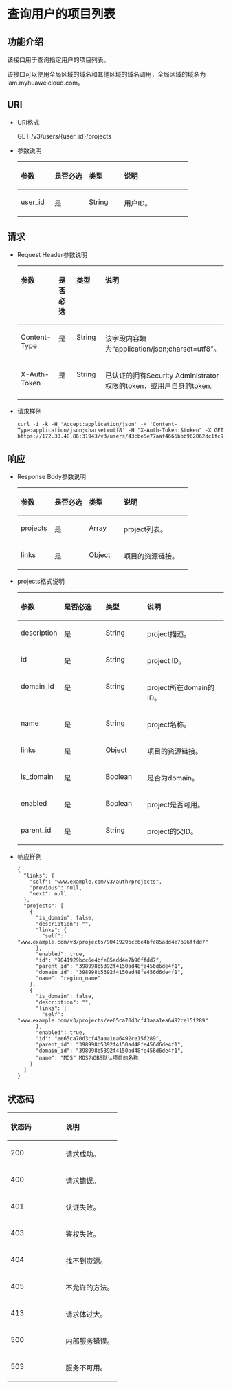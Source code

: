 # 查询用户的项目列表<a name="zh-cn_topic_0057845622"></a>

## 功能介绍<a name="s5888597838b0425a92e3419fb766c7f5"></a>

该接口用于查询指定用户的项目列表。

该接口可以使用全局区域的域名和其他区域的域名调用，全局区域的域名为iam.myhuaweicloud.com。

## URI<a name="s46d3616bd4c54e55ba97a528518a5890"></a>

-   URI格式

    GET /v3/users/\{user\_id\}/projects

-   参数说明

    <a name="table1690112711746"></a>
    <table><thead align="left"><tr id="row1180244311746"><th class="cellrowborder" valign="top" width="19.759999999999998%" id="mcps1.1.5.1.1"><p id="p5931366311746"><a name="p5931366311746"></a><a name="p5931366311746"></a>参数</p>
    </th>
    <th class="cellrowborder" valign="top" width="20.13%" id="mcps1.1.5.1.2"><p id="p5975008711746"><a name="p5975008711746"></a><a name="p5975008711746"></a>是否必选</p>
    </th>
    <th class="cellrowborder" valign="top" width="20.57%" id="mcps1.1.5.1.3"><p id="p3744864411746"><a name="p3744864411746"></a><a name="p3744864411746"></a>类型</p>
    </th>
    <th class="cellrowborder" valign="top" width="39.54%" id="mcps1.1.5.1.4"><p id="p1500648611746"><a name="p1500648611746"></a><a name="p1500648611746"></a>说明</p>
    </th>
    </tr>
    </thead>
    <tbody><tr id="row885731011746"><td class="cellrowborder" valign="top" width="19.759999999999998%" headers="mcps1.1.5.1.1 "><p id="p6364498611746"><a name="p6364498611746"></a><a name="p6364498611746"></a>user_id</p>
    </td>
    <td class="cellrowborder" valign="top" width="20.13%" headers="mcps1.1.5.1.2 "><p id="p2340461911746"><a name="p2340461911746"></a><a name="p2340461911746"></a>是</p>
    </td>
    <td class="cellrowborder" valign="top" width="20.57%" headers="mcps1.1.5.1.3 "><p id="p1262955411746"><a name="p1262955411746"></a><a name="p1262955411746"></a>String</p>
    </td>
    <td class="cellrowborder" valign="top" width="39.54%" headers="mcps1.1.5.1.4 "><p id="p5016602911746"><a name="p5016602911746"></a><a name="p5016602911746"></a>用户ID。</p>
    </td>
    </tr>
    </tbody>
    </table>


## 请求<a name="se7fe5cac0d544e119c49322cc1707eb6"></a>

-   Request Header参数说明

    <a name="t68c7bd10e66a4380a1e6cdc78ca95669"></a>
    <table><thead align="left"><tr id="r584496594a404ce18918a40e6e57c2ec"><th class="cellrowborder" valign="top" width="19.82%" id="mcps1.1.5.1.1"><p id="ac3a989cc5d3a405889eabb47dee84b04"><a name="ac3a989cc5d3a405889eabb47dee84b04"></a><a name="ac3a989cc5d3a405889eabb47dee84b04"></a>参数</p>
    </th>
    <th class="cellrowborder" valign="top" width="19.96%" id="mcps1.1.5.1.2"><p id="a69a20ac00b86496aa8418517c542b0da"><a name="a69a20ac00b86496aa8418517c542b0da"></a><a name="a69a20ac00b86496aa8418517c542b0da"></a>是否必选</p>
    </th>
    <th class="cellrowborder" valign="top" width="20.75%" id="mcps1.1.5.1.3"><p id="a92c23d4441054df0972e025aeb3a8d7f"><a name="a92c23d4441054df0972e025aeb3a8d7f"></a><a name="a92c23d4441054df0972e025aeb3a8d7f"></a>类型</p>
    </th>
    <th class="cellrowborder" valign="top" width="39.47%" id="mcps1.1.5.1.4"><p id="abe6882c44cf4402d8ed7706b9278f33b"><a name="abe6882c44cf4402d8ed7706b9278f33b"></a><a name="abe6882c44cf4402d8ed7706b9278f33b"></a>说明</p>
    </th>
    </tr>
    </thead>
    <tbody><tr id="r5d63069d6a8a426e8b25b94d1b4d302a"><td class="cellrowborder" valign="top" width="19.82%" headers="mcps1.1.5.1.1 "><p id="ad4fb6253385c46ab8720a0e13f573694"><a name="ad4fb6253385c46ab8720a0e13f573694"></a><a name="ad4fb6253385c46ab8720a0e13f573694"></a>Content-Type</p>
    </td>
    <td class="cellrowborder" valign="top" width="19.96%" headers="mcps1.1.5.1.2 "><p id="a6b33800bcb2a446695b1d33a2d751554"><a name="a6b33800bcb2a446695b1d33a2d751554"></a><a name="a6b33800bcb2a446695b1d33a2d751554"></a>是</p>
    </td>
    <td class="cellrowborder" valign="top" width="20.75%" headers="mcps1.1.5.1.3 "><p id="ab34a5e95b76b4b79a72da0734025f211"><a name="ab34a5e95b76b4b79a72da0734025f211"></a><a name="ab34a5e95b76b4b79a72da0734025f211"></a>String</p>
    </td>
    <td class="cellrowborder" valign="top" width="39.47%" headers="mcps1.1.5.1.4 "><p id="a716277ae541d4553bb10490f9c02593d"><a name="a716277ae541d4553bb10490f9c02593d"></a><a name="a716277ae541d4553bb10490f9c02593d"></a>该字段内容填为<span class="parmvalue" id="parmvalue83451021132217"><a name="parmvalue83451021132217"></a><a name="parmvalue83451021132217"></a>“application/json;charset=utf8”</span>。</p>
    </td>
    </tr>
    <tr id="row29501427115257"><td class="cellrowborder" valign="top" width="19.82%" headers="mcps1.1.5.1.1 "><p id="p6637478211538"><a name="p6637478211538"></a><a name="p6637478211538"></a>X-Auth-Token</p>
    </td>
    <td class="cellrowborder" valign="top" width="19.96%" headers="mcps1.1.5.1.2 "><p id="p764826811538"><a name="p764826811538"></a><a name="p764826811538"></a>是</p>
    </td>
    <td class="cellrowborder" valign="top" width="20.75%" headers="mcps1.1.5.1.3 "><p id="p1553001111538"><a name="p1553001111538"></a><a name="p1553001111538"></a>String</p>
    </td>
    <td class="cellrowborder" valign="top" width="39.47%" headers="mcps1.1.5.1.4 "><p id="p45468619174958"><a name="p45468619174958"></a><a name="p45468619174958"></a>已认证的拥有Security Administrator权限的token，或用户自身的token。</p>
    </td>
    </tr>
    </tbody>
    </table>

-   请求样例

    ```
    curl -i -k -H 'Accept:application/json' -H 'Content-Type:application/json;charset=utf8' -H "X-Auth-Token:$token" -X GET https://172.30.48.86:31943/v3/users/43cbe5e77aaf4665bbb962062dc1fc9d/projects
    ```


## 响应<a name="s3a08e13bb5b34dc2ba4dcd84a0d51cf5"></a>

-   Response Body参数说明

    <a name="t1266dd240c3649048c9f42af34a0686b"></a>
    <table><thead align="left"><tr id="rd8ac2cd80e4b47d684b61df4f3c570cf"><th class="cellrowborder" valign="top" width="19.82%" id="mcps1.1.5.1.1"><p id="ad167d1bf89ca443eac693ea562da12a3"><a name="ad167d1bf89ca443eac693ea562da12a3"></a><a name="ad167d1bf89ca443eac693ea562da12a3"></a>参数</p>
    </th>
    <th class="cellrowborder" valign="top" width="20.22%" id="mcps1.1.5.1.2"><p id="aad08ea1f8c8e4a42a1a81112a74cb237"><a name="aad08ea1f8c8e4a42a1a81112a74cb237"></a><a name="aad08ea1f8c8e4a42a1a81112a74cb237"></a>是否必选</p>
    </th>
    <th class="cellrowborder" valign="top" width="20.49%" id="mcps1.1.5.1.3"><p id="a9b5fafff0348408893dcc06fbe0b1186"><a name="a9b5fafff0348408893dcc06fbe0b1186"></a><a name="a9b5fafff0348408893dcc06fbe0b1186"></a>类型</p>
    </th>
    <th class="cellrowborder" valign="top" width="39.47%" id="mcps1.1.5.1.4"><p id="ad002a0bf107a468884a5777e55f837f6"><a name="ad002a0bf107a468884a5777e55f837f6"></a><a name="ad002a0bf107a468884a5777e55f837f6"></a>说明</p>
    </th>
    </tr>
    </thead>
    <tbody><tr id="ref3b81e8e64e418c961ca1bce6f25280"><td class="cellrowborder" valign="top" width="19.82%" headers="mcps1.1.5.1.1 "><p id="abb2b4d81b907497da50ad4f12760f7dc"><a name="abb2b4d81b907497da50ad4f12760f7dc"></a><a name="abb2b4d81b907497da50ad4f12760f7dc"></a>projects</p>
    </td>
    <td class="cellrowborder" valign="top" width="20.22%" headers="mcps1.1.5.1.2 "><p id="a7e49a4eaca054e36ba774b0cdc492081"><a name="a7e49a4eaca054e36ba774b0cdc492081"></a><a name="a7e49a4eaca054e36ba774b0cdc492081"></a>是</p>
    </td>
    <td class="cellrowborder" valign="top" width="20.49%" headers="mcps1.1.5.1.3 "><p id="af41e29e0e266400c900609efde3aaf39"><a name="af41e29e0e266400c900609efde3aaf39"></a><a name="af41e29e0e266400c900609efde3aaf39"></a>Array</p>
    </td>
    <td class="cellrowborder" valign="top" width="39.47%" headers="mcps1.1.5.1.4 "><p id="a8ded0409c6d948dc82f7f779a4cfa5b8"><a name="a8ded0409c6d948dc82f7f779a4cfa5b8"></a><a name="a8ded0409c6d948dc82f7f779a4cfa5b8"></a>project列表。</p>
    </td>
    </tr>
    <tr id="row64217163172552"><td class="cellrowborder" valign="top" width="19.82%" headers="mcps1.1.5.1.1 "><p id="p34207706172552"><a name="p34207706172552"></a><a name="p34207706172552"></a>links</p>
    </td>
    <td class="cellrowborder" valign="top" width="20.22%" headers="mcps1.1.5.1.2 "><p id="p19360826172552"><a name="p19360826172552"></a><a name="p19360826172552"></a>是</p>
    </td>
    <td class="cellrowborder" valign="top" width="20.49%" headers="mcps1.1.5.1.3 "><p id="p24723091172552"><a name="p24723091172552"></a><a name="p24723091172552"></a>Object</p>
    </td>
    <td class="cellrowborder" valign="top" width="39.47%" headers="mcps1.1.5.1.4 "><p id="p56413324172552"><a name="p56413324172552"></a><a name="p56413324172552"></a>项目的资源链接。</p>
    </td>
    </tr>
    </tbody>
    </table>

-   projects格式说明

    <a name="t3ef10d134105438f922a72ac36adbe13"></a>
    <table><thead align="left"><tr id="ra836795da3204436ad115c6d63f33cb3"><th class="cellrowborder" valign="top" width="19.82%" id="mcps1.1.5.1.1"><p id="a915f4fa2492a4fa3b5fc5b52cb975ed3"><a name="a915f4fa2492a4fa3b5fc5b52cb975ed3"></a><a name="a915f4fa2492a4fa3b5fc5b52cb975ed3"></a>参数</p>
    </th>
    <th class="cellrowborder" valign="top" width="20.49%" id="mcps1.1.5.1.2"><p id="aeb29128c8bc6489593aaf12297635c52"><a name="aeb29128c8bc6489593aaf12297635c52"></a><a name="aeb29128c8bc6489593aaf12297635c52"></a>是否必选</p>
    </th>
    <th class="cellrowborder" valign="top" width="20.3%" id="mcps1.1.5.1.3"><p id="a367df15999ce47aa8fa2550bb2d3df9a"><a name="a367df15999ce47aa8fa2550bb2d3df9a"></a><a name="a367df15999ce47aa8fa2550bb2d3df9a"></a>类型</p>
    </th>
    <th class="cellrowborder" valign="top" width="39.39%" id="mcps1.1.5.1.4"><p id="a16a6b7e4145e4fbabf25e75163ec3f95"><a name="a16a6b7e4145e4fbabf25e75163ec3f95"></a><a name="a16a6b7e4145e4fbabf25e75163ec3f95"></a>说明</p>
    </th>
    </tr>
    </thead>
    <tbody><tr id="rb2ba995189ec478eb5d1181d3bb7be1c"><td class="cellrowborder" valign="top" width="19.82%" headers="mcps1.1.5.1.1 "><p id="aa1005da54f2c4746ae99676d14ab012d"><a name="aa1005da54f2c4746ae99676d14ab012d"></a><a name="aa1005da54f2c4746ae99676d14ab012d"></a>description</p>
    </td>
    <td class="cellrowborder" valign="top" width="20.49%" headers="mcps1.1.5.1.2 "><p id="a6d0540b177e34775b18c670cf5cd46bc"><a name="a6d0540b177e34775b18c670cf5cd46bc"></a><a name="a6d0540b177e34775b18c670cf5cd46bc"></a>是</p>
    </td>
    <td class="cellrowborder" valign="top" width="20.3%" headers="mcps1.1.5.1.3 "><p id="a65f6a6fc5a364d868072c58eeab90325"><a name="a65f6a6fc5a364d868072c58eeab90325"></a><a name="a65f6a6fc5a364d868072c58eeab90325"></a>String</p>
    </td>
    <td class="cellrowborder" valign="top" width="39.39%" headers="mcps1.1.5.1.4 "><p id="ababe5d21d4764e209d225a4cea9b9fa2"><a name="ababe5d21d4764e209d225a4cea9b9fa2"></a><a name="ababe5d21d4764e209d225a4cea9b9fa2"></a>project描述。</p>
    </td>
    </tr>
    <tr id="r41522dc2bd8d475b8d2a16af17d5213b"><td class="cellrowborder" valign="top" width="19.82%" headers="mcps1.1.5.1.1 "><p id="a2501c5b12ff94e338c0930e6c321af90"><a name="a2501c5b12ff94e338c0930e6c321af90"></a><a name="a2501c5b12ff94e338c0930e6c321af90"></a>id</p>
    </td>
    <td class="cellrowborder" valign="top" width="20.49%" headers="mcps1.1.5.1.2 "><p id="af10224f581d946cb91a49683adf34271"><a name="af10224f581d946cb91a49683adf34271"></a><a name="af10224f581d946cb91a49683adf34271"></a>是</p>
    </td>
    <td class="cellrowborder" valign="top" width="20.3%" headers="mcps1.1.5.1.3 "><p id="a0316e95fb756489a82f70ae562c523b4"><a name="a0316e95fb756489a82f70ae562c523b4"></a><a name="a0316e95fb756489a82f70ae562c523b4"></a>String</p>
    </td>
    <td class="cellrowborder" valign="top" width="39.39%" headers="mcps1.1.5.1.4 "><p id="af5ce8c5c520f468895f28d74f6eb4540"><a name="af5ce8c5c520f468895f28d74f6eb4540"></a><a name="af5ce8c5c520f468895f28d74f6eb4540"></a>project ID。</p>
    </td>
    </tr>
    <tr id="r1208cbb1496440d89eb758b2cd80d578"><td class="cellrowborder" valign="top" width="19.82%" headers="mcps1.1.5.1.1 "><p id="a4504807eb899465fb0ce3ac82d7013dc"><a name="a4504807eb899465fb0ce3ac82d7013dc"></a><a name="a4504807eb899465fb0ce3ac82d7013dc"></a>domain_id</p>
    </td>
    <td class="cellrowborder" valign="top" width="20.49%" headers="mcps1.1.5.1.2 "><p id="zh-cn_topic_0026585113_p386591205643"><a name="zh-cn_topic_0026585113_p386591205643"></a><a name="zh-cn_topic_0026585113_p386591205643"></a>是</p>
    </td>
    <td class="cellrowborder" valign="top" width="20.3%" headers="mcps1.1.5.1.3 "><p id="a293aacc9b5354786a8b30a063a186b02"><a name="a293aacc9b5354786a8b30a063a186b02"></a><a name="a293aacc9b5354786a8b30a063a186b02"></a>String</p>
    </td>
    <td class="cellrowborder" valign="top" width="39.39%" headers="mcps1.1.5.1.4 "><p id="aa1138dcdd40340039e621e7abf0332e1"><a name="aa1138dcdd40340039e621e7abf0332e1"></a><a name="aa1138dcdd40340039e621e7abf0332e1"></a>project所在domain的ID。</p>
    </td>
    </tr>
    <tr id="rbe8775b4e77a4b08be093de05e7bcbf3"><td class="cellrowborder" valign="top" width="19.82%" headers="mcps1.1.5.1.1 "><p id="acc4c499e1b2f4bdd98e5c7acd4e8861b"><a name="acc4c499e1b2f4bdd98e5c7acd4e8861b"></a><a name="acc4c499e1b2f4bdd98e5c7acd4e8861b"></a>name</p>
    </td>
    <td class="cellrowborder" valign="top" width="20.49%" headers="mcps1.1.5.1.2 "><p id="a4bf5dfe715d342e0a883343cbcf8181a"><a name="a4bf5dfe715d342e0a883343cbcf8181a"></a><a name="a4bf5dfe715d342e0a883343cbcf8181a"></a>是</p>
    </td>
    <td class="cellrowborder" valign="top" width="20.3%" headers="mcps1.1.5.1.3 "><p id="a8c424bac7d93444dbc647a1d5c5c21e4"><a name="a8c424bac7d93444dbc647a1d5c5c21e4"></a><a name="a8c424bac7d93444dbc647a1d5c5c21e4"></a>String</p>
    </td>
    <td class="cellrowborder" valign="top" width="39.39%" headers="mcps1.1.5.1.4 "><p id="afc48731c8a2e4c66a56ac245f7a1e34e"><a name="afc48731c8a2e4c66a56ac245f7a1e34e"></a><a name="afc48731c8a2e4c66a56ac245f7a1e34e"></a>project名称。</p>
    </td>
    </tr>
    <tr id="row884150412952"><td class="cellrowborder" valign="top" width="19.82%" headers="mcps1.1.5.1.1 "><p id="p4507320312952"><a name="p4507320312952"></a><a name="p4507320312952"></a>links</p>
    </td>
    <td class="cellrowborder" valign="top" width="20.49%" headers="mcps1.1.5.1.2 "><p id="p2705079812952"><a name="p2705079812952"></a><a name="p2705079812952"></a>是</p>
    </td>
    <td class="cellrowborder" valign="top" width="20.3%" headers="mcps1.1.5.1.3 "><p id="p4363103412952"><a name="p4363103412952"></a><a name="p4363103412952"></a>Object</p>
    </td>
    <td class="cellrowborder" valign="top" width="39.39%" headers="mcps1.1.5.1.4 "><p id="p4445286212952"><a name="p4445286212952"></a><a name="p4445286212952"></a>项目的资源链接。</p>
    </td>
    </tr>
    <tr id="row19356972201441"><td class="cellrowborder" valign="top" width="19.82%" headers="mcps1.1.5.1.1 "><p id="p29605601201441"><a name="p29605601201441"></a><a name="p29605601201441"></a>is_domain</p>
    </td>
    <td class="cellrowborder" valign="top" width="20.49%" headers="mcps1.1.5.1.2 "><p id="p21596807201441"><a name="p21596807201441"></a><a name="p21596807201441"></a>是</p>
    </td>
    <td class="cellrowborder" valign="top" width="20.3%" headers="mcps1.1.5.1.3 "><p id="p39263216201441"><a name="p39263216201441"></a><a name="p39263216201441"></a>Boolean</p>
    </td>
    <td class="cellrowborder" valign="top" width="39.39%" headers="mcps1.1.5.1.4 "><p id="p59347844201441"><a name="p59347844201441"></a><a name="p59347844201441"></a>是否为domain。</p>
    </td>
    </tr>
    <tr id="row46028278201453"><td class="cellrowborder" valign="top" width="19.82%" headers="mcps1.1.5.1.1 "><p id="p27327398201453"><a name="p27327398201453"></a><a name="p27327398201453"></a>enabled</p>
    </td>
    <td class="cellrowborder" valign="top" width="20.49%" headers="mcps1.1.5.1.2 "><p id="p1690706201453"><a name="p1690706201453"></a><a name="p1690706201453"></a>是</p>
    </td>
    <td class="cellrowborder" valign="top" width="20.3%" headers="mcps1.1.5.1.3 "><p id="p57286369201453"><a name="p57286369201453"></a><a name="p57286369201453"></a>Boolean</p>
    </td>
    <td class="cellrowborder" valign="top" width="39.39%" headers="mcps1.1.5.1.4 "><p id="p30534075201453"><a name="p30534075201453"></a><a name="p30534075201453"></a>project是否可用。</p>
    </td>
    </tr>
    <tr id="row14242324201510"><td class="cellrowborder" valign="top" width="19.82%" headers="mcps1.1.5.1.1 "><p id="p35305259201510"><a name="p35305259201510"></a><a name="p35305259201510"></a>parent_id</p>
    </td>
    <td class="cellrowborder" valign="top" width="20.49%" headers="mcps1.1.5.1.2 "><p id="p17738677201510"><a name="p17738677201510"></a><a name="p17738677201510"></a>是</p>
    </td>
    <td class="cellrowborder" valign="top" width="20.3%" headers="mcps1.1.5.1.3 "><p id="p53557531201510"><a name="p53557531201510"></a><a name="p53557531201510"></a>String</p>
    </td>
    <td class="cellrowborder" valign="top" width="39.39%" headers="mcps1.1.5.1.4 "><p id="p62242884201510"><a name="p62242884201510"></a><a name="p62242884201510"></a>project的父ID。</p>
    </td>
    </tr>
    </tbody>
    </table>


-   响应样例

    ```
    {
      "links": {
        "self": "www.example.com/v3/auth/projects",
        "previous": null,
        "next": null
      },
      "projects": [
        {
          "is_domain": false,
          "description": "",
          "links": {
            "self": "www.example.com/v3/projects/9041929bcc6e4bfe85add4e7b96ffdd7"
          },
          "enabled": true,
          "id": "9041929bcc6e4bfe85add4e7b96ffdd7",
          "parent_id": "398998b5392f4150ad48fe456d6de4f1",
          "domain_id": "398998b5392f4150ad48fe456d6de4f1",
          "name": "region_name"
        },
        {
          "is_domain": false,
          "description": "",
          "links": {
            "self": "www.example.com/v3/projects/ee65ca70d3cf43aaa1ea6492ce15f289"
          },
          "enabled": true,
          "id": "ee65ca70d3cf43aaa1ea6492ce15f289",
          "parent_id": "398998b5392f4150ad48fe456d6de4f1",
          "domain_id": "398998b5392f4150ad48fe456d6de4f1",
          "name": "MOS" MOS为OBS默认项目的名称
        }
      ]
    }
    ```


## 状态码<a name="section29181700172949"></a>

<a name="zh-cn_topic_0035544336_table25927028"></a>
<table><thead align="left"><tr id="zh-cn_topic_0035544336_row10578662"><th class="cellrowborder" valign="top" width="50%" id="mcps1.1.3.1.1"><p id="zh-cn_topic_0035544336_p51565323"><a name="zh-cn_topic_0035544336_p51565323"></a><a name="zh-cn_topic_0035544336_p51565323"></a>状态码</p>
</th>
<th class="cellrowborder" valign="top" width="50%" id="mcps1.1.3.1.2"><p id="zh-cn_topic_0035544336_p16041657"><a name="zh-cn_topic_0035544336_p16041657"></a><a name="zh-cn_topic_0035544336_p16041657"></a>说明</p>
</th>
</tr>
</thead>
<tbody><tr id="zh-cn_topic_0035544336_row24305815"><td class="cellrowborder" valign="top" width="50%" headers="mcps1.1.3.1.1 "><p id="zh-cn_topic_0035544336_p22613965"><a name="zh-cn_topic_0035544336_p22613965"></a><a name="zh-cn_topic_0035544336_p22613965"></a>200</p>
</td>
<td class="cellrowborder" valign="top" width="50%" headers="mcps1.1.3.1.2 "><p id="zh-cn_topic_0035544336_p19791876"><a name="zh-cn_topic_0035544336_p19791876"></a><a name="zh-cn_topic_0035544336_p19791876"></a>请求成功。</p>
</td>
</tr>
<tr id="zh-cn_topic_0035544336_row43909159"><td class="cellrowborder" valign="top" width="50%" headers="mcps1.1.3.1.1 "><p id="zh-cn_topic_0035544336_p66980994"><a name="zh-cn_topic_0035544336_p66980994"></a><a name="zh-cn_topic_0035544336_p66980994"></a>400</p>
</td>
<td class="cellrowborder" valign="top" width="50%" headers="mcps1.1.3.1.2 "><p id="zh-cn_topic_0035544336_p56751409"><a name="zh-cn_topic_0035544336_p56751409"></a><a name="zh-cn_topic_0035544336_p56751409"></a>请求错误。</p>
</td>
</tr>
<tr id="rb99fbab78bc54ae4953661763b573830"><td class="cellrowborder" valign="top" width="50%" headers="mcps1.1.3.1.1 "><p id="aef55745ff0834933af36d690e2e339b8"><a name="aef55745ff0834933af36d690e2e339b8"></a><a name="aef55745ff0834933af36d690e2e339b8"></a>401</p>
</td>
<td class="cellrowborder" valign="top" width="50%" headers="mcps1.1.3.1.2 "><p id="a480215738ced4bf5a8feafa2681db93b"><a name="a480215738ced4bf5a8feafa2681db93b"></a><a name="a480215738ced4bf5a8feafa2681db93b"></a>认证失败。</p>
</td>
</tr>
<tr id="zh-cn_topic_0035544336_row41000636"><td class="cellrowborder" valign="top" width="50%" headers="mcps1.1.3.1.1 "><p id="zh-cn_topic_0035544336_p32717189"><a name="zh-cn_topic_0035544336_p32717189"></a><a name="zh-cn_topic_0035544336_p32717189"></a>403</p>
</td>
<td class="cellrowborder" valign="top" width="50%" headers="mcps1.1.3.1.2 "><p id="ae678037f26d640f5a985c943e2ffb92e"><a name="ae678037f26d640f5a985c943e2ffb92e"></a><a name="ae678037f26d640f5a985c943e2ffb92e"></a>鉴权失败。</p>
</td>
</tr>
<tr id="r1fd5c05b7b6b4c048f3f7b9ddbc755b0"><td class="cellrowborder" valign="top" width="50%" headers="mcps1.1.3.1.1 "><p id="a5d7e2305922e4f9098442a900792dae1"><a name="a5d7e2305922e4f9098442a900792dae1"></a><a name="a5d7e2305922e4f9098442a900792dae1"></a>404</p>
</td>
<td class="cellrowborder" valign="top" width="50%" headers="mcps1.1.3.1.2 "><p id="a9edf299d0513460caaac8a2a19b76e9a"><a name="a9edf299d0513460caaac8a2a19b76e9a"></a><a name="a9edf299d0513460caaac8a2a19b76e9a"></a>找不到资源。</p>
</td>
</tr>
<tr id="rbb5133f150fd42eebde8dd6e390ecbd5"><td class="cellrowborder" valign="top" width="50%" headers="mcps1.1.3.1.1 "><p id="ad1a2754016e44193a97043265cd611cf"><a name="ad1a2754016e44193a97043265cd611cf"></a><a name="ad1a2754016e44193a97043265cd611cf"></a>405</p>
</td>
<td class="cellrowborder" valign="top" width="50%" headers="mcps1.1.3.1.2 "><p id="a81837d461ef445259c5a6e9e1ce0e32a"><a name="a81837d461ef445259c5a6e9e1ce0e32a"></a><a name="a81837d461ef445259c5a6e9e1ce0e32a"></a>不允许的方法。</p>
</td>
</tr>
<tr id="r2cecff297b1a412f956a312d3cd7acc9"><td class="cellrowborder" valign="top" width="50%" headers="mcps1.1.3.1.1 "><p id="a1f617621d1bc4a9facb1c84d1946002b"><a name="a1f617621d1bc4a9facb1c84d1946002b"></a><a name="a1f617621d1bc4a9facb1c84d1946002b"></a>413</p>
</td>
<td class="cellrowborder" valign="top" width="50%" headers="mcps1.1.3.1.2 "><p id="ac31ead3ee2db40eea8ae45b2779a09e9"><a name="ac31ead3ee2db40eea8ae45b2779a09e9"></a><a name="ac31ead3ee2db40eea8ae45b2779a09e9"></a>请求体过大。</p>
</td>
</tr>
<tr id="rd71e0e00759f4179a2dccaf345ba9f2f"><td class="cellrowborder" valign="top" width="50%" headers="mcps1.1.3.1.1 "><p id="a1657c5ca5ebd4a2cbacbdb35fc9b7601"><a name="a1657c5ca5ebd4a2cbacbdb35fc9b7601"></a><a name="a1657c5ca5ebd4a2cbacbdb35fc9b7601"></a>500</p>
</td>
<td class="cellrowborder" valign="top" width="50%" headers="mcps1.1.3.1.2 "><p id="a88b4b14048564e12942b8151dc791b99"><a name="a88b4b14048564e12942b8151dc791b99"></a><a name="a88b4b14048564e12942b8151dc791b99"></a>内部服务错误。</p>
</td>
</tr>
<tr id="r5647e5fd26974514ac66cc3925f30601"><td class="cellrowborder" valign="top" width="50%" headers="mcps1.1.3.1.1 "><p id="a16dfaa16ceac4a33a468c0ae158292fb"><a name="a16dfaa16ceac4a33a468c0ae158292fb"></a><a name="a16dfaa16ceac4a33a468c0ae158292fb"></a>503</p>
</td>
<td class="cellrowborder" valign="top" width="50%" headers="mcps1.1.3.1.2 "><p id="a5635c1924d9648a8be89b1e5dcf0a87b"><a name="a5635c1924d9648a8be89b1e5dcf0a87b"></a><a name="a5635c1924d9648a8be89b1e5dcf0a87b"></a>服务不可用。</p>
</td>
</tr>
</tbody>
</table>

